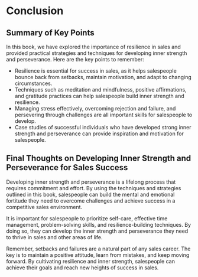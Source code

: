 # Conclusion

Summary of Key Points
---------------------

In this book, we have explored the importance of resilience in sales and provided practical strategies and techniques for developing inner strength and perseverance. Here are the key points to remember:

* Resilience is essential for success in sales, as it helps salespeople bounce back from setbacks, maintain motivation, and adapt to changing circumstances.
* Techniques such as meditation and mindfulness, positive affirmations, and gratitude practices can help salespeople build inner strength and resilience.
* Managing stress effectively, overcoming rejection and failure, and persevering through challenges are all important skills for salespeople to develop.
* Case studies of successful individuals who have developed strong inner strength and perseverance can provide inspiration and motivation for salespeople.

Final Thoughts on Developing Inner Strength and Perseverance for Sales Success
------------------------------------------------------------------------------

Developing inner strength and perseverance is a lifelong process that requires commitment and effort. By using the techniques and strategies outlined in this book, salespeople can build the mental and emotional fortitude they need to overcome challenges and achieve success in a competitive sales environment.

It is important for salespeople to prioritize self-care, effective time management, problem-solving skills, and resilience-building techniques. By doing so, they can develop the inner strength and perseverance they need to thrive in sales and other areas of life.

Remember, setbacks and failures are a natural part of any sales career. The key is to maintain a positive attitude, learn from mistakes, and keep moving forward. By cultivating resilience and inner strength, salespeople can achieve their goals and reach new heights of success in sales.